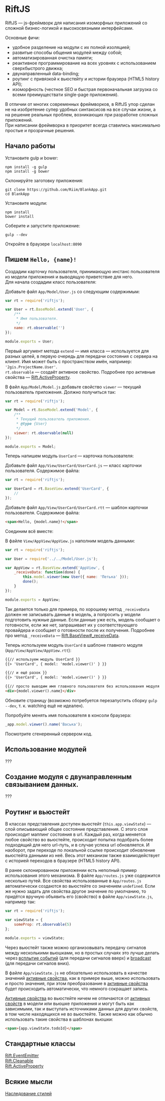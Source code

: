 # RiftJS

RiftJS — js-фреймворк для написания изоморфных приложений со сложной бизнес-логикой и высокосвязными интерфейсами.

Основные фичи:
* удобное разделение на модули с их полной изоляцией;
* развитые способы общения модулей между собой;
* автоматизированная очистка памяти;
* реактивное программирование на всех уровнях с использованием сверхбыстрого движка;
* двунаправленный data-binding;
* роутинг с привязкой к вьюстейту и истории браузера (HTML5 history API);
* изоморфность (честное SEO и быстрая первоначальная загрузка со всеми преимуществати single-page приложения).

В отличии от многих современных фреймворков, в RiftJS упор сделан не на изобретение супер удобных синтаксисов на все случаи жизни, а на решение реальных проблем, возникающих при разработке сложных приложений.  
При написании фреймворка в приоритет всегда ставились максимально простые и прозрачные решения.

## Начало работы

Установите gulp и bower:
```
npm install -g gulp
npm install -g bower
```

Склонируйте заготовку приложения:
```
git clone https://github.com/Riim/BlankApp.git
cd BlankApp
```

Установите модули:
```
npm install
bower install
```

Соберите и запустите приложение:
```
gulp --dev
```

Откройте в браузере `localhost:8090`

## Пишем `Hello, {name}!`

Создадим карточку пользователя, принимающую инстанс пользователя из модели приложения и выводящую приветствие для него.  
Для начала создадим класс пользователя:

Добавьте файл `App/Model/User.js` со следующим содержимым:
```js
var rt = require('riftjs');

var User = rt.BaseModel.extend('User', {
	/**
	 * Имя пользователя.
	 */
	name: rt.observable('')
});

module.exports = User;
```

Первый аргумент метода `extend` — имя класса — используется для разных целей, в первую очередь для передачи состояния с сервера на клиент. Имя может быть с пространством имён, например: `'2gis.ProjectName.User'`.  
`rt.observable` — создаёт активное свойство. Подробнее про активные свойства — [Rift.ActiveProperty](https://github.com/2gis/RiftJS/blob/master/docs/ActiveProperty.ru.md).

В файл `App/Model/Model.js` добавьте свойство `viewer` — текущий пользователь приложения. Должно получиться так:
```js
var rt = require('riftjs');

var Model = rt.BaseModel.extend('Model', {
	/**
	 * Текущий пользователь приложения.
	 * @type {User}
	 */
	viewer: rt.observable(null)
});

module.exports = Model;
```

Теперь напишем модуль `UserCard` — карточка пользователя:

Добавьте файл `App/View/UserCard/UserCard.js` — класс карточки пользователя. Содержимое файла:
```js
var rt = require('riftjs');

var UserCard = rt.BaseView.extend('UserCard', {
	//
});
```

Добавьте файл `App/View/UserCard/UserCard.rtt` — шаблон карточки пользователя. Содержимое файла:
```html
<span>Hello, {model.name}!</span>
```

Соединим всё вместе:

В файле `View/AppView/AppView.js` наполним модель данными:
```js
var rt = require('riftjs');

var User = require('../../Model/User.js');

var AppView = rt.BaseView.extend('AppView', {
	_receiveData: function(done) {
		this.model.viewer(new User({ name: 'Петька' }));
		done();
	}
});

module.exports = AppView;
```
Так делается только для примера, по хорошему метод `_receiveData` должен не записывать данные в модель, а попросить у модели подготовить нужные данные. Если данные уже есть, модель сообщает о готовности, если же нет, запрашивает их у соответствующего провайдера и сообщает о готовности после их получения. Подробнее про метод `_receiveData` — [Rift.BaseView#_receiveData](???).

Теперь используем модуль `UserCard` в шаблоне главного модуля (`App/View/AppView/AppView.rtt`):
```html
{{// используем модуль UserCard }}
{{> 'UserCard', { model: 'model.viewer()' } }}

{{// и ещё разок }}
{{> 'UserCard', { model: 'model.viewer()' } }}

{{// просто выводим имя главного пользователя без использования модуля }}
<div>{model.viewer().name}</div>
```

Обновите страницу (возможно потребуется перезапустить сборку `gulp --dev`, т. к. watching ещё не идеален).

Попробуйте менять имя пользователя в консоли браузера:
```js
_app.model.viewer().name('Васька');
```

Посмотрите сгенеренный сервером код.

## Использование модулей

???

## Создание модуля с двунаправленным связыванием данных.

???

## Роутинг и вьюстейт

В классах представления доступен вьюстейт (`this.app.viewState`) — слой описывающий общее состояние представления. С этого слоя происходит маппинг состояния в url. Каждый раз, когда меняется любое свойство во вьюстейте, происходит попытка подобрать более подходящий для него url-путь, и в случае успеха url обновляется. И наоборот, при переходе по локальной ссылке происходит обновление вьюстейта данными из неё. Весь этот механизм также взаимодействует с историей переходов в браузере (HTML5 history API).

В ранее склонированном приложении есть неполный пример использования этого механизма. В файле `App/routes.js` уже содержится несколько путей. Все свойства использованные в `App/routes.js` автоматически создаются во вьюстейте со значением `undefined`. Если же нужно задать для свойства другое значение по умолчанию, то придётся вручную объявить его (свойство) в файле `App/viewState.js`, например так:
```js
var rt = require('riftjs');

var viewState = {
	someProp: rt.observable(5)
};

module.exports = viewState;
```

Через вьюстейт также можно организовывать передачу сигналов между несколькими вьюшками, но в простых случаях это лучше делать через [всплытие событий](???) (для передачи сигналов вверх) и [broadcast](???) (для передачи сигналов вниз).

В файле `App/viewState.js` не обязательно использовать в качестве значений [активные свойства](???), как в примере выше, можно использовать и просто значения, при этом преобразование в [активные свойства](???) будет происходить автоматически, что немного сокращает запись.

[Активные свойства](???) во вьюстейте ничем не отличаются от [активных свойств](???) в модели или вьюшке приложения и могут быть как зависимыми, так и выступать источниками данных для других свойств, в том числе находящихся не во вьюстейте. Также можно как обычно использовать такие свойства в шаблонах вьюшки:
```html
<span>{app.viewState.todoId}</span>
```

## Стандартные классы

[Rift.EventEmitter](https://github.com/2gis/RiftJS/blob/master/docs/EventEmitter.ru.md)  
[Rift.Cleanable](https://github.com/2gis/RiftJS/blob/master/docs/Cleanable.ru.md)  
[Rift.ActiveProperty](https://github.com/2gis/RiftJS/blob/master/docs/ActiveProperty.ru.md)

## Всякие мысли

[Наследование стилей](https://github.com/2gis/RiftJS/blob/master/docs/StyleInheritance.ru.md)
